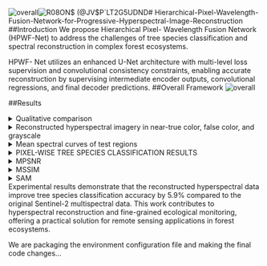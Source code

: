 ![overall](https://github.com/user-attachments/assets/6babdb69-afa5-450e-af79-b6fef948b84b)![R08ON$ (@JV$P`LT2G5UDND](https://github.com/user-attachments/assets/ddb5b6a3-f588-4449-b6e4-cebfa2a410ca)# Hierarchical-Pixel-Wavelength-Fusion-Network-for-Progressive-Hyperspectral-Image-Reconstruction
##Introduction
We propose Hierarchical Pixel- Wavelength Fusion Network (HPWF-Net) to address the challenges of tree species classification and spectral reconstruction in complex forest ecosystems.

HPWF- Net utilizes an enhanced U-Net architecture with multi-level loss supervision and convolutional consistency constraints, enabling accurate reconstruction by supervising intermediate encoder outputs, convolutional regressions, and final decoder predictions.
##Overall Framework
![overall](https://github.com/user-attachments/assets/ad40648e-651b-4647-91b9-75e813e2c4b3)

##Results
<details>
  <summary>Qualitative comparison</summary>
  ![result](https://github.com/user-attachments/assets/1cfc7998-1778-4a0d-a15a-39436c10297b)
</details>
<details>
  <summary>Reconstructed hyperspectral imagery in near-true color, false color, and grayscale</summary>
  ![four](https://github.com/user-attachments/assets/0ce1fa1d-0c56-4794-a54c-1469a529c150)
</details>
<details>
  <summary>Mean spectral curves of test regions</summary>
  ![line](https://github.com/user-attachments/assets/6042c25a-7107-4b66-a093-629e4c817d85)
</details>
<details>
  <summary>PIXEL-WISE TREE SPECIES CLASSIFICATION RESULTS</summary>
  ![table](https://github.com/user-attachments/assets/27c0b98b-e81f-4454-8ae1-e20c490ef97d)
</details>
<details>
  <summary>MPSNR</summary>
  ![mpsnt](https://github.com/user-attachments/assets/f67a2296-c6bd-4c0e-bbb0-9d76e1e2754f)
</details>
<details>
  <summary>MSSIM</summary>
  ![mssim](https://github.com/user-attachments/assets/47fc117d-a1eb-4e59-8ba2-622f507d3c55)
</details>
<details>
  <summary>SAM</summary>
  ![mssim](https://github.com/user-attachments/assets/4e953355-b9be-4c4f-a12c-c46b87e2a4f3)
</details>
Experimental results demonstrate that the reconstructed hyperspectral data improve tree species classification accuracy by 5.9% compared to the original Sentinel-2 multispectral data. 
This work contributes to hyperspectral reconstruction and fine-grained ecological monitoring, offering a practical solution for remote sensing applications in forest ecosystems.

We are packaging the environment configuration file and making the final code changes...
